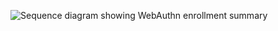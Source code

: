 <div class="common-image-format">

![Sequence diagram showing WebAuthn enrollment summary](/img/authenticators/authenticators-webauthn-java-enrollment-summary.png)

</div>
